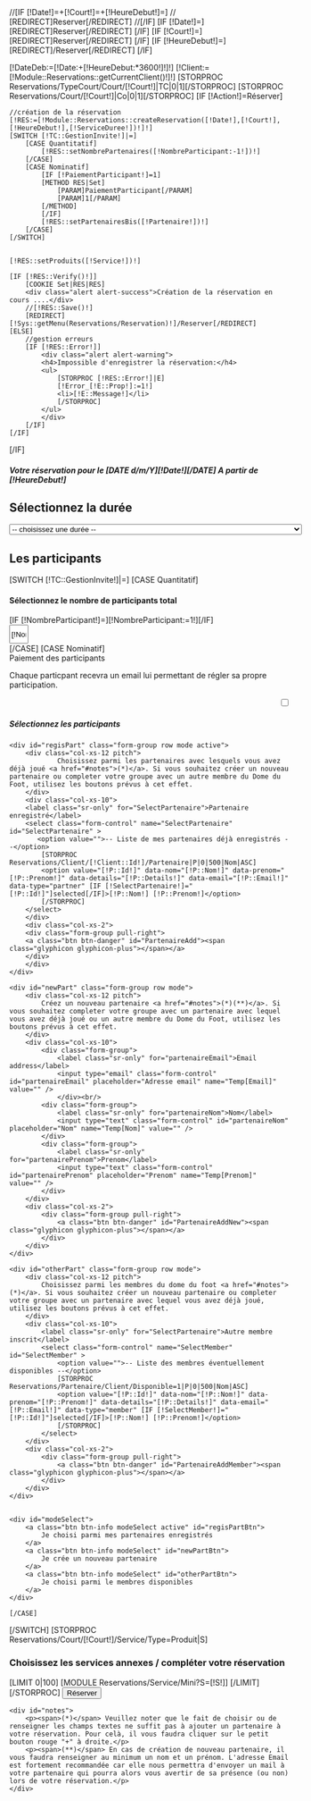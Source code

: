 <form action="" method="POST">
    //[IF [!Date!]=+[!Court!]=+[!HeureDebut!]=]
    //    [REDIRECT]Reserver[/REDIRECT]
    //[/IF]
    [IF [!Date!]=]
        [REDIRECT]Reserver[/REDIRECT]
    [/IF]
    [IF [!Court!]=]
        [REDIRECT]Reserver[/REDIRECT]
    [/IF]
    [IF [!HeureDebut!]=]
        [REDIRECT]/Reserver[/REDIRECT]
    [/IF]


[!DateDeb:=[!Date:+[!HeureDebut:*3600!]!]!]
[!Client:=[!Module::Reservations::getCurrentClient()!]!]
[STORPROC Reservations/TypeCourt/Court/[!Court!]|TC|0|1][/STORPROC]
[STORPROC Reservations/Court/[!Court!]|Co|0|1][/STORPROC]
[IF [!Action!]=Réserver]

    //création de la réservation
    [!RES:=[!Module::Reservations::createReservation([!Date!],[!Court!],[!HeureDebut!],[!ServiceDuree!])!]!]
    [SWITCH [!TC::GestionInvite!]|=]
        [CASE Quantitatif]
            [!RES::setNombrePartenaires([!NombreParticipant:-1!])!]
        [/CASE]
        [CASE Nominatif]
            [IF [!PaiementParticipant!]=1]
            [METHOD RES|Set]
                [PARAM]PaiementParticipant[/PARAM]
                [PARAM]1[/PARAM]
            [/METHOD]
            [/IF]
            [!RES::setPartenairesBis([!Partenaire!])!]
        [/CASE]
    [/SWITCH]


    [!RES::setProduits([!Service!])!]

    [IF [!RES::Verify()!]]
        [COOKIE Set|RES|RES]
        <div class="alert alert-success">Création de la réservation en cours ....</div>
        //[!RES::Save()!]
        [REDIRECT][!Sys::getMenu(Reservations/Reservation)!]/Reserver[/REDIRECT]
    [ELSE]
        //gestion erreurs
        [IF [!RES::Error!]]
            <div class="alert alert-warning">
            <h4>Impossible d'enregistrer la réservation:</h4>
            <ul>
                [STORPROC [!RES::Error!]|E]
                [!Error_[!E::Prop!]:=1!]
                <li>[!E::Message!]</li>
                [/STORPROC]
            </ul>
            </div>
        [/IF]
    [/IF]
[/IF]




<input type="hidden" name="Date" value="[!Date!]" />
<input type="hidden" name="Court" value="[!Court!]" />
<input type="hidden" name="HeureDebut" value="[!HeureDebut!]" />
<div class="row">
    <div class="col-md-12">
        <h5>Votre réservation pour le [DATE d/m/Y][!Date!][/DATE] A partir  de [!HeureDebut!]</h5>
        <h2>Sélectionnez la durée</h2>
        <select name="ServiceDuree"  class="form-control">
            <option value=""> -- choisissez une durée -- </option>
            [STORPROC Reservations/Court/[!Court!]/Service/Type=Reservation|S]
                <option value="[!S::Id!]" [IF [!ServiceDuree!]=[!S::Id!]]selected="selected"[/IF]>[!S::Titre!] -  [!Utils::getPrice([!S::getTarif([!Client!],[!DateDeb!],[!DateDeb:+3600!])!])!] €</option>
            [/STORPROC]
            [STORPROC Reservations/TypeCourt/Court/[!Court!]|TC]
                [STORPROC Reservations/TypeCourt/[!TC::Id!]/Service/Type=Reservation|S]
                    <option value="[!S::Id!]" [IF [!ServiceDuree!]=[!S::Id!]]selected="selected"[/IF]>[!S::Titre!] -  [!Utils::getPrice([!S::getTarif([!Client!],[!DateDeb!],[!DateDeb:+3600!])!])!] €</option>
                [/STORPROC]
            [/STORPROC]
    </select>
    <h2>Les participants</h2>
[SWITCH [!TC::GestionInvite!]|=]
    [CASE Quantitatif]
    <div class="well" style="overflow:hidden">
        <div class="row">
            <div class="col-xs-7">
                <h4>Sélectionnez le nombre de participants total</h4>
            </div>
            [IF [!NombreParticipant!]=][!NombreParticipant:=1!][/IF]
            <div class="col-xs-5">
                <a class="btn btn-danger pull-right" onclick="on[!S::Id!]Plus()"><span class="glyphicon glyphicon-plus"></span></a>
                <input type="text" class=" pull-right" style="width: 34px;height: 34px;text-align: center;" name="NombreParticipant" id="NombreParticipant" value="[!NombreParticipant!]"/>
                <a class="btn btn-danger pull-right" onclick="on[!S::Id!]Moins()"><span class="glyphicon glyphicon-minus"></span></a>
                <script>
                    function on[!S::Id!]Plus(){
                        if ($('#NombreParticipant').val()<100)
                            $('#NombreParticipant').val(parseInt($('#NombreParticipant').val())+1);
                    }
                    function on[!S::Id!]Moins(){
                        if ($('#NombreParticipant').val()>1)
                            $('#NombreParticipant').val(parseInt($('#NombreParticipant').val())-1);
                    }
                </script>
            </div>
        </div>
    </div>
    [/CASE]
    [CASE Nominatif]
    <div class="form-group group-PaiementParticipant row">
        <label class="col-sm-7 control-label">Paiement des participants
            <p style="font-weight: normal;">Chaque particpant recevra un email lui permettant de régler sa propre participation.</p>
        </label>
        <div class="col-sm-5" style="text-align: right;">
            <input type="checkbox" name="PaiementParticipant" [IF [!PaiementParticipant!]]checked="checked"[/IF] class="switch pull-right" value="1">
        </div>
    </div>
    <h5>Sélectionnez les participants</h5>
    <div id="Partenaires">
    </div>

    <div id="regisPart" class="form-group row mode active">
        <div class="col-xs-12 pitch">
                Choisissez parmi les partenaires avec lesquels vous avez déjà joué <a href="#notes">(*)</a>. Si vous souhaitez créer un nouveau partenaire ou completer votre groupe avec un autre membre du Dome du Foot, utilisez les boutons prévus à cet effet.
        </div>
        <div class="col-xs-10">
        <label class="sr-only" for="SelectPartenaire">Partenaire enregistré</label>
        <select class="form-control" name="SelectPartenaire" id="SelectPartenaire" >
           <option value="">-- Liste de mes partenaires déjà enregistrés --</option>
            [STORPROC Reservations/Client/[!Client::Id!]/Partenaire|P|0|500|Nom|ASC]
            <option value="[!P::Id!]" data-nom="[!P::Nom!]" data-prenom="[!P::Prenom!]" data-details="[!P::Details!]" data-email="[!P::Email!]" data-type="partner" [IF [!SelectPartenaire!]="[!P::Id!]"]selected[/IF]>[!P::Nom!] [!P::Prenom!]</option>
            [/STORPROC]
        </select>
        </div>
        <div class="col-xs-2">
        <div class="form-group pull-right">
        <a class="btn btn-danger" id="PartenaireAdd"><span class="glyphicon glyphicon-plus"></span></a>
        </div>
        </div>
    </div>

    <div id="newPart" class="form-group row mode">
        <div class="col-xs-12 pitch">
            Créez un nouveau partenaire <a href="#notes">(*)(**)</a>. Si vous souhaitez completer votre groupe avec un partenaire avec lequel vous avez déjà joué ou un autre membre du Dome du Foot, utilisez les boutons prévus à cet effet.
        </div>
        <div class="col-xs-10">
            <div class="form-group">
                <label class="sr-only" for="partenaireEmail">Email address</label>
                <input type="email" class="form-control" id="partenaireEmail" placeholder="Adresse email" name="Temp[Email]" value="" />
                </div><br/>
            <div class="form-group">
                <label class="sr-only" for="partenaireNom">Nom</label>
                <input type="text" class="form-control" id="partenaireNom" placeholder="Nom" name="Temp[Nom]" value="" />
            </div>
            <div class="form-group">
                <label class="sr-only" for="partenairePrenom">Prenom</label>
                <input type="text" class="form-control" id="partenairePrenom" placeholder="Prenom" name="Temp[Prenom]" value="" />
            </div>
        </div>
        <div class="col-xs-2">
            <div class="form-group pull-right">
                <a class="btn btn-danger" id="PartenaireAddNew"><span class="glyphicon glyphicon-plus"></span></a>
            </div>
        </div>
    </div>

    <div id="otherPart" class="form-group row mode">
        <div class="col-xs-12 pitch">
            Choisissez parmi les membres du dome du foot <a href="#notes">(*)</a>. Si vous souhaitez créer un nouveau partenaire ou completer votre groupe avec un partenaire avec lequel vous avez déjà joué, utilisez les boutons prévus à cet effet.
        </div>
        <div class="col-xs-10">
            <label class="sr-only" for="SelectPartenaire">Autre membre inscrit</label>
            <select class="form-control" name="SelectMember" id="SelectMember" >
                <option value="">-- Liste des membres éventuellement disponibles --</option>
                [STORPROC Reservations/Partenaire/Client/Disponible=1|P|0|500|Nom|ASC]
                <option value="[!P::Id!]" data-nom="[!P::Nom!]" data-prenom="[!P::Prenom!]" data-details="[!P::Details!]" data-email="[!P::Email!]" data-type="member" [IF [!SelectMember!]="[!P::Id!]"]selected[/IF]>[!P::Nom!] [!P::Prenom!]</option>
                [/STORPROC]
            </select>
        </div>
        <div class="col-xs-2">
            <div class="form-group pull-right">
                <a class="btn btn-danger" id="PartenaireAddMember"><span class="glyphicon glyphicon-plus"></span></a>
            </div>
        </div>
    </div>


    <div id="modeSelect">
        <a class="btn btn-info modeSelect active" id="regisPartBtn">
            Je choisi parmi mes partenaires enregistrés
        </a>
        <a class="btn btn-info modeSelect" id="newPartBtn">
            Je crée un nouveau partenaire
        </a>
        <a class="btn btn-info modeSelect" id="otherPartBtn">
            Je choisi parmi le membres disponibles
        </a>
    </div>

    [/CASE]
[/SWITCH]
    [STORPROC Reservations/Court/[!Court!]/Service/Type=Produit|S]
        <h3>Choisissez les services annexes / compléter votre réservation</h3>
        [LIMIT 0|100]
            [MODULE Reservations/Service/Mini?S=[!S!]]
        [/LIMIT]
    [/STORPROC]
    <input type="submit" name="Action" value="Réserver" class="btn btn-success btn-lg btn-block" />

    <div id="notes">
        <p><span>(*)</span> Veuillez noter que le fait de choisir ou de renseigner les champs textes ne suffit pas à ajouter un partenaire à votre réservation. Pour celà, il vous faudra cliquer sur le petit bouton rouge "+" à droite.</p>
        <p><span>(**)</span> En cas de création de nouveau partenaire, il vous faudra renseigner au minimum un nom et un prénom. L'adresse Email est fortement recommandée car elle nous permettra d'envoyer un mail à votre partenaire qui pourra alors vous avertir de sa présence (ou non) lors de votre réservation.</p>
    </div>
</div>
</div>
        </form>
<script type="text/javascript">
var detached = new Array();
//var button ='<a class="btn btn-info modeSelect active" id="regisPartBtn">' +
//    '            Je choisi parmi mes partenaires enregistrés' +
//    '        </a>';

function addListener(){
    $('#modeSelect .btn').on('click',function(e){
        e.preventDefault();
        e.stopPropagation();

        //$('#modeSelect .btn').off('click');

        $(this).addClass('active');
        //$('#modeSelect').append(button);
        $(this).siblings().removeClass('active');
        //button = $(this).detach();

        //addListener();

        switch ($(this).attr('id')){
            case 'newPartBtn':
                $('#newPart').addClass('active');
                $('#newPart').siblings('.mode').removeClass('active');
                break;
            case 'otherPartBtn':
                $('#otherPart').addClass('active');
                $('#otherPart').siblings('.mode').removeClass('active');
                break;
            default:
                $('#regisPart').addClass('active');
                $('#regisPart').siblings('.mode').removeClass('active');
        }
    });
}


$('#PartenaireAdd').on('click',function () {
    //récupération du partenaire sélectionné

    var id = $('#SelectPartenaire option:selected').val();
    if (!id||$('#part-'+id)[0])return;
    var nom = $('#SelectPartenaire option:selected').attr('data-nom');
    var prenom = $('#SelectPartenaire option:selected').attr('data-prenom');
    var details = $('#SelectPartenaire option:selected').attr('data-details');
    var email = $('#SelectPartenaire option:selected').attr('data-email');
    addPartenaire(id,nom,email,prenom,details,'partner');
    detached.push($('#SelectPartenaire option:selected').detach());

});

$('#PartenaireAddNew').on('click',function () {
    //récupération du partenaire sélectionné

    var nom = $('#partenaireNom').val();
    var prenom = $('#partenairePrenom').val();
    var email = $('#partenaireEmail').val();
    $.ajax({
        url: "/[!Query!]/newPartner.json",
        data: {
           nom:nom,
            prenom:prenom,
            email:email
        },
        method: 'POST'
    }).success(function (response) {
        if(response.success){
            var opts = $('option[data-nom]');
            var type = 'new'
            $.each(opts,function(k,opt){
                var d = $(opt).data();
                if($(opt).val() == response.data.id && d.email == response.data.email && d.nom == response.data.nom && d.prenom == response.data.prenom ){
                    type = d.type;
                    detached.push($(opt).detach());
                }
            });
            addPartenaire(response.data.id,response.data.nom,response.data.email,response.data.prenom,response.data.details,type);
            $('#partenaireEmail').val('');
            $('#partenaireNom').val('');
            $('#partenairePrenom').val('');
        }else{
            var errors ="";
            $.each(response.data.errors,function(k,v){
                errors += '<li>'+v+'</li>';
            })
            var html = '<div id="partner_error" class="alert alert-warning"> \
                            <h4>Impossible d\'ajouter le partenaire:</h4> \
                            <ul>'+
                            errors
                            +' </ul> \
                        </div>';
            $('#Partenaires').append(html);
        }

    }).fail(function (reponse){
        console.log('erreur ajax',reponse);
    }).done(function (reponse){

    });





});

$('#PartenaireAddMember').on('click',function () {
    //récupération du partenaire sélectionné

    var id = $('#SelectMember option:selected').val();
    if (!id||$('#part-'+id)[0])return;
    var nom = $('#SelectMember option:selected').attr('data-nom');
    var prenom = $('#SelectMember option:selected').attr('data-prenom');
    var details = $('#SelectMember option:selected').attr('data-details');
    var email = $('#SelectMember option:selected').attr('data-email');
    addPartenaire(id,nom,email,prenom,details,'member');
    detached.push($('#SelectMember option:selected').detach());
});

var partenaire= 0;
function addPartenaire(id,nom,email,prenom,details,type) {
    $('#partner_error').remove();

    var alr = $('#Partenaires .btn-tennis');
    console.log(alr);
    for (var i = 0; i < alr.length; i++){
        var v = alr[i];
        if ($(v).data('id') == id) {
            var html = '<div id="partner_error" class="alert alert-warning"> \
                            <h4>Impossible d\'ajouter le partenaire:</h4> \
                            <ul>\
                                <li>Ce partenaire est déjà inscrit</li> \
                            </ul> \
                        </div>';
            $('#Partenaires').append(html);
            return false;
        }
    }



    [IF [!Co::Capacite!]]
        [!Part:=[!Co::Capacite!]-1!]
        if(partenaire >= [!Part!]) return false;
        if(partenaire == [!Part!] - 1) $('#PartenaireAjout').hide();
    [/IF]
    if (!nom)nom='';
    if (!email)email='';
    if (!prenom)prenom='';
    if (!details)details='';
    partenaire++;
    //console.log('Ajout partenaire',partenaire);
    $('#Partenaires').append($('<div class="btn-tennis del" data-nom="'+nom+'" data-id="'+id+'" data-details="'+details+'" id="part-'+id+'" onclick="suppPartenaire('+id+',\''+type+'\')">'+
        '<input type="hidden" name="Partenaire['+partenaire+'][Details]" value="'+details+'" />'+
        '<input type="hidden" name="Partenaire['+partenaire+'][Id]" value="'+id+'" />'+
        '<input type="hidden" name="Partenaire['+partenaire+'][Nom]" value="'+nom+'" />'+
        '<input type="hidden" name="Partenaire['+partenaire+'][Prenom]" value="'+prenom+'" />'+
        '<input type="hidden" name="Partenaire['+partenaire+'][Email]" value="'+email+'" />'+
        '<a class="btn btn-danger pull-right"><span class="glyphicon glyphicon-minus"></span></a>'+
        '<h3>'+nom+' '+prenom+'</h3>'+
        '<p>'+details+'</p>'+
        '</div>'));'[!P::Id!]'
}
function suppPartenaire(id,type) {
    $('#partner_error').remove();

    //console.log('supp partenaire',id);
    $('#part-'+id).detach();
    partenaire--;
    $('#PartenaireAjout').show();


    if(type == 'partner'){
        $.each(detached,function(k,v){
            if($(v).val()==id) $('#SelectPartenaire').append($(v));
            return;
        });
    }
    if(type == 'member'){
        $.each(detached,function(k,v){
            if($(v).val()==id) $('#SelectMember').append($(v));
            return;
        });
    }
    if(type == 'new'){
        var option = ' <option value="'+$(this).data('id')+'" data-nom="'+$(this).data('nom')+'" data-prenom="'+$(this).data('prenom')+'" data-details="'+$(this).data('details')+'" data-email="'+$(this).data('email')+'" data-type="partner">[!P::Nom!] [!P::Prenom!]</option>'
        $('#SelectPartenaire').append(option);
    }
}

$(
        function () {

            addListener();


            [STORPROC Reservations/Client/UserId=[!Sys::User::Id!]|TCli][/STORPROC]
            [!TPart:=[!TCli::getOneParent(Partenaire)!]!]
            var thisId = [!TPart::Id!];
            //Clean des doublons partenaire et membre dispo à la fois
            var parts = $('option[data-type=partner]');
            var membs = $('option[data-type=member]');
            for(var n = 0; n < parts.length; n++){
                var part = parts[n];
                for(var m = 0; m < membs.length; m++) {
                    var memb = membs[m];
                    if($(part).val() == thisId) {
                        $(part).remove();
                    }
                    if($(part).val() == $(memb).val() || $(memb).val() == thisId ){
                        $(memb).remove();
                        membs.splice(m,1);
                    }
                }
            }


            var added = new Array();
            [IF [!Partenaire!]]
                [STORPROC [!Partenaire!]|P]
                    addPartenaire('[!P::Id!]', '[UTIL ADDSLASHES][!P::Nom!][/UTIL]', '[UTIL ADDSLASHES][!P::Email!][/UTIL]', '[UTIL ADDSLASHES][!P::Prenom!][/UTIL]','[UTIL ADDSLASHES][!P::Details!][/UTIL]');
                    added.push([!P::Id!]);
            [/STORPROC]
            [/IF]

            $.each(parts,function(k1,v1){
                $.each(added,function(k2,v2){
                    if($(v1).val() == v2){
                        detached.push($(v1).detach());
                        $('.btn-tennis[data-id='+v2+']').data('type','partner');
                    }
                });
            });

            $.each(membs,function(k1,v1){
                $.each(added,function(k2,v2){
                    if($(v1).val() == v2){
                        detached.push($(v1).detach());
                        $('.btn-tennis[data-id='+v2+']').data('type','member');
                    }
                });
            });
        }
);
</script>